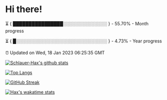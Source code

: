 # Hi there!

⏳ { ████████████████░░░░░░░░░░░░░░ } - 55.70% - Month progress

⏳ { █░░░░░░░░░░░░░░░░░░░░░░░░░░░░░ } - 4.73% - Year progress

⏰ Updated on Wed, 18 Jan 2023 06:25:35 GMT


[![Schlauer-Hax's github stats](https://github-readme-stats.vercel.app/api?username=Schlauer-Hax&show_icons=true&theme=dark&count_private=true)](https://github.com/Schlauer-Hax)


[![Top Langs](https://github-readme-stats.vercel.app/api/top-langs/?username=Schlauer-Hax&layout=compact&theme=dark)](https://github.com/Schlauer-Hax?tab=repositories)

[![GitHub Streak](https://streak-stats.demolab.com?user=Schlauer-Hax&theme=dark)](https://git.io/streak-stats)

[![Hax's wakatime stats](https://github-readme-stats.vercel.app/api/wakatime?username=Hax&theme=dark)](https://wakatime.com/@Hax)

